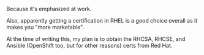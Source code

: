 Because it's emphasized at work.

Also, apparently getting a certification in RHEL is a good choice overall as it makes you "more marketable".

At the time of writing this, my plan is to obtain the RHCSA, RHCSE, and Ansible (OpenShift too, but for other reasons) certs from Red Hat.